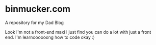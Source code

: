 # binmucker.com
A repository for my Dad Blog

Look I'm not a front-end maxi I just find you can do a lot with just a front end. I'm learnoooooong how to code okay :)